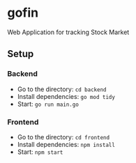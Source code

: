 # gofin
Web Application for tracking Stock Market

## Setup
### Backend
- Go to the directory: `cd backend`
- Install dependencies: `go mod tidy`
- Start: `go run main.go`
### Frontend
- Go to the directory: `cd frontend`
- Install dependencies: `npm install`
- Start: `npm start`
